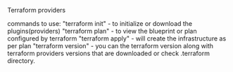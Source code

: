 Terraform providers

commands to use:
"terraform init" - to initialize or download the plugins(providers)
"terraform plan" - to view the blueprint or plan configured by terraform
"terraform apply" - will create the infrastructure as per plan
"terraform version" - you can the terraform version along with terraform providers versions that are downloaded or check .terraform directory.

